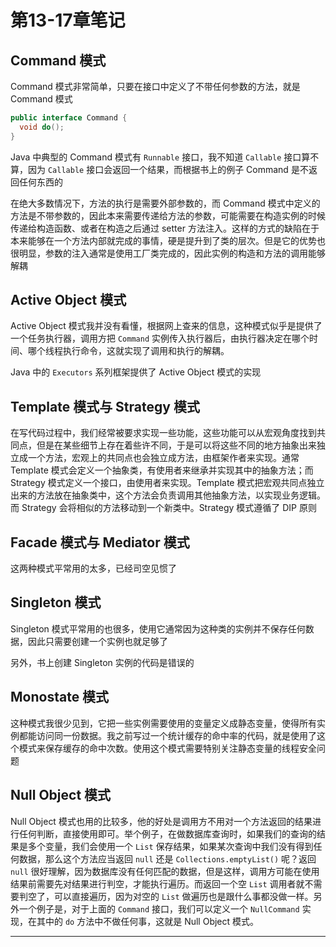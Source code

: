 # 第13-17章笔记

## Command 模式

Command 模式非常简单，只要在接口中定义了不带任何参数的方法，就是 Command 模式

```java
public interface Command {
  void do();
}
```

Java 中典型的 Command 模式有 `Runnable` 接口，我不知道 `Callable` 接口算不算，因为 `Callable` 接口会返回一个结果，而根据书上的例子 Command 是不返回任何东西的

在绝大多数情况下，方法的执行是需要外部参数的，而 Command 模式中定义的方法是不带参数的，因此本来需要传递给方法的参数，可能需要在构造实例的时候传递给构造函数、或者在构造之后通过 setter 方法注入。这样的方式的缺陷在于本来能够在一个方法内部就完成的事情，硬是提升到了类的层次。但是它的优势也很明显，参数的注入通常是使用工厂类完成的，因此实例的构造和方法的调用能够解耦

## Active Object 模式

Active Object 模式我并没有看懂，根据网上查来的信息，这种模式似乎是提供了一个任务执行器，调用方把 `Command` 实例传入执行器后，由执行器决定在哪个时间、哪个线程执行命令，这就实现了调用和执行的解耦。

Java 中的 `Executors` 系列框架提供了 Active Object 模式的实现

## Template 模式与 Strategy 模式

在写代码过程中，我们经常被要求实现一些功能，这些功能可以从宏观角度找到共同点，但是在某些细节上存在着些许不同，于是可以将这些不同的地方抽象出来独立成一个方法，宏观上的共同点也会独立成方法，由框架作者来实现。通常 Template 模式会定义一个抽象类，有使用者来继承并实现其中的抽象方法；而 Strategy 模式定义一个接口，由使用者来实现。Template 模式把宏观共同点独立出来的方法放在抽象类中，这个方法会负责调用其他抽象方法，以实现业务逻辑。而 Strategy 会将相似的方法移动到一个新类中。Strategy 模式遵循了 DIP 原则

## Facade 模式与 Mediator 模式

这两种模式平常用的太多，已经司空见惯了

## Singleton 模式

Singleton 模式平常用的也很多，使用它通常因为这种类的实例并不保存任何数据，因此只需要创建一个实例也就足够了

另外，书上创建 Singleton 实例的代码是错误的

## Monostate 模式

这种模式我很少见到，它把一些实例需要使用的变量定义成静态变量，使得所有实例都能访问同一份数据。我之前写过一个统计缓存的命中率的代码，就是使用了这个模式来保存缓存的命中次数。使用这个模式需要特别关注静态变量的线程安全问题

## Null Object 模式

Null Object 模式也用的比较多，他的好处是调用方不用对一个方法返回的结果进行任何判断，直接使用即可。举个例子，在做数据库查询时，如果我们的查询的结果是多个变量，我们会使用一个 `List` 保存结果，如果某次查询中我们没有得到任何数据，那么这个方法应当返回 `null` 还是 `Collections.emptyList()` 呢？返回 `null` 很好理解，因为数据库没有任何匹配的数据，但是这样，调用方可能在使用结果前需要先对结果进行判空，才能执行遍历。而返回一个空 `List` 调用者就不需要判空了，可以直接遍历，因为对空的 `List` 做遍历也是跟什么事都没做一样。另外一个例子是，对于上面的 `Command` 接口，我们可以定义一个 `NullCommand` 实现，在其中的 `do` 方法中不做任何事，这就是 Null Object 模式。

---

